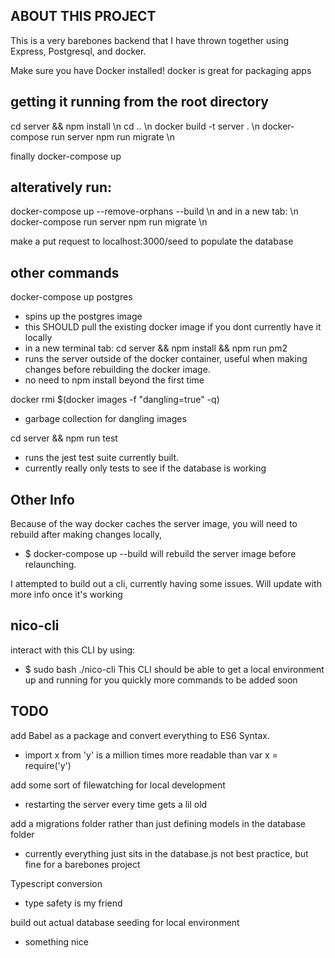 ## ABOUT THIS PROJECT
This is a very barebones backend that I have thrown together using Express, Postgresql, and docker.

Make sure you have Docker installed!
docker is great for packaging apps

## getting it running from the root directory
cd server && npm install \n
cd .. \n
docker build -t server . \n
docker-compose run server npm run migrate \n

finally docker-compose up

## alteratively run:

docker-compose up --remove-orphans --build \n
and in a new tab: \n
docker-compose run server npm run migrate \n

make a put request to localhost:3000/seed to populate the database

## other commands
docker-compose up postgres
  - spins up the postgres image
  - this SHOULD pull the existing docker image if you dont currently have it locally
  - in a new terminal tab:
cd server && npm install && npm run pm2
  - runs the server outside of the docker container, useful when making changes before rebuilding the docker image.
  - no need to npm install beyond the first time

docker rmi $(docker images -f "dangling=true" -q)
  - garbage collection for dangling images 

cd server && npm run test
  - runs the jest test suite currently built.
  - currently really only tests to see if the database is working

## Other Info
Because of the way docker caches the server image, you will need to rebuild after making changes locally,
 - $ docker-compose up --build  will rebuild the server image before relaunching.

I attempted to build out a cli, currently having some issues. Will update with more info once it's working

## nico-cli
interact with this CLI by using:
- $ sudo bash ./nico-cli
This CLI should be able to get a local environment up and running for you quickly
more commands to be added soon

## TODO
add Babel as a package and convert everything to ES6 Syntax.
  - import x from 'y' is a million times more readable than var x = require('y')

add some sort of filewatching for local development
  - restarting the server every time gets a lil old

add a migrations folder rather than just defining models in the database folder
  - currently everything just sits in the database.js not best practice, but fine for a barebones project

Typescript conversion
  - type safety is my friend

build out actual database seeding for local environment
  - something nice
